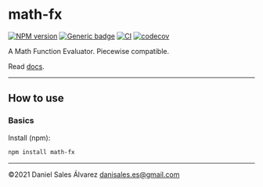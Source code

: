 # math-fx

[![NPM version](http://img.shields.io/npm/v/math-fx.svg)](https://www.npmjs.com/package/math-fx)
[![Generic badge](https://img.shields.io/badge/GitHub-math--fx-blue.svg?logo=github)](https://github.com/ByDSA/math-fx)
[![CI](https://github.com/ByDSA/math-fx/actions/workflows/ci.yml/badge.svg)](https://github.com/ByDSA/math-fx/actions/workflows/ci.yml)
[![codecov](https://codecov.io/gh/ByDSA/math-fx/branch/main/graph/badge.svg?token=RIJ2K00E5J)](https://codecov.io/gh/ByDSA/math-fx)

A Math Function Evaluator. Piecewise compatible.

Read [docs](https://github.com/ByDSA/math-fx/wiki).

---

## How to use

### Basics

Install (npm):

```bash
npm install math-fx
```

---

©2021 Daniel Sales Álvarez <danisales.es@gmail.com>
